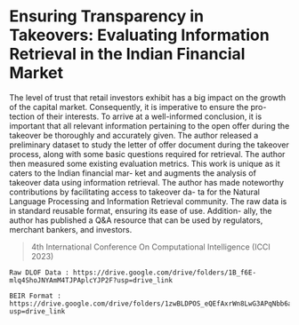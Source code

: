 # Ensuring Transparency in Takeovers: Evaluating Information Retrieval in the Indian Financial Market
The level of trust that retail investors exhibit has a big impact on the
growth of the capital market. Consequently, it is imperative to ensure the pro-
tection of their interests. To arrive at a well-informed conclusion, it is important
that all relevant information pertaining to the open offer during the takeover be
thoroughly and accurately given. The author released a preliminary dataset to
study the letter of offer document during the takeover process, along with some
basic questions required for retrieval. The author then measured some existing
evaluation metrics. This work is unique as it caters to the Indian financial mar-
ket and augments the analysis of takeover data using information retrieval. The
author has made noteworthy contributions by facilitating access to takeover da-
ta for the Natural Language Processing and Information Retrieval community.
The raw data is in standard reusable format, ensuring its ease of use. Addition-
ally, the author has published a Q&A resource that can be used by regulators,
merchant bankers, and investors.

> 4th International Conference On Computational Intelligence  (ICCI 2023)

```
Raw DLOF Data : https://drive.google.com/drive/folders/1B_f6E-mlq4ShoJNYAmM4TJPAplcYJP2F?usp=drive_link
```

```
BEIR Format : https://drive.google.com/drive/folders/1zwBLDPOS_eQEfAxrWn8LwG3APqNbb6an?usp=drive_link
```
